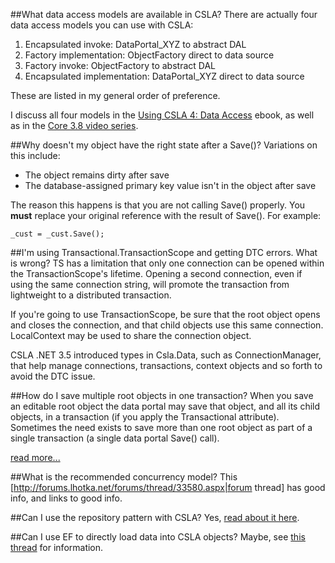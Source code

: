 ##What data access models are available in CSLA?
There are actually four data access models you can use with CSLA:

1. Encapsulated invoke: DataPortal_XYZ to abstract DAL
2. Factory implementation: ObjectFactory direct to data source
3. Factory invoke: ObjectFactory to abstract DAL
4. Encapsulated implementation: DataPortal_XYZ direct to data source

These are listed in my general order of preference.

I discuss all four models in the [Using CSLA 4: Data Access](http://store.lhotka.net/Default.aspx?tabid=1560&ProductID=22) ebook, as well as in the [Core 3.8 video series](http://store.lhotka.net/Default.aspx?tabid=1560&ProductID=18).

##Why doesn't my object have the right state after a Save()?
Variations on this include:

* The object remains dirty after save
* The database-assigned primary key value isn't in the object after save

The reason this happens is that you are not calling Save() properly. You **must** replace your original reference with the result of Save(). For example:

```_cust = _cust.Save();```


##I'm using Transactional.TransactionScope and getting DTC errors. What is wrong?
TS has a limitation that only one connection can be opened within the TransactionScope's lifetime.  Opening a second connection, even if using the same connection string, will promote the transaction from lightweight to a distributed transaction.

If you're going to use TransactionScope, be sure that the root object opens and closes the connection, and that child objects use this same connection.  LocalContext may be used to share the connection object.

CSLA .NET 3.5 introduced types in Csla.Data, such as ConnectionManager, that help manage connections, transactions, context objects and so forth to avoid the DTC issue.

##How do I save multiple root objects in one transaction?
When you save an editable root object the data portal may save that object, and all its child objects, in a transaction (if you apply the Transactional attribute). Sometimes the need exists to save more than one root object as part of a single transaction (a single data portal Save() call).

[read more...](SaveMultipleRootObjects)

##What is the recommended concurrency model?
This [http://forums.lhotka.net/forums/thread/33580.aspx|forum thread] has good info, and links to good info.

##Can I use the repository pattern with CSLA?
Yes, [read about it here](http://forums.lhotka.net/forums/t/9085.aspx).

##Can I use EF to directly load data into CSLA objects?
Maybe, see [this thread](http://forums.lhotka.net/forums/t/9586.aspx) for information.